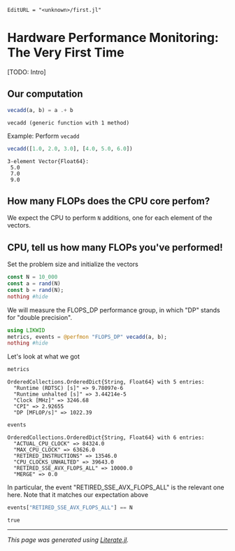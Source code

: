 ```@meta
EditURL = "<unknown>/first.jl"
```

# Hardware Performance Monitoring: The Very First Time

[TODO: Intro]

## Our computation

````julia
vecadd(a, b) = a .+ b
````

````
vecadd (generic function with 1 method)
````

Example: Perform `vecadd`

````julia
vecadd([1.0, 2.0, 3.0], [4.0, 5.0, 6.0])
````

````
3-element Vector{Float64}:
 5.0
 7.0
 9.0
````

## How many FLOPs does the CPU core perfom?
We expect the CPU to perform `N` additions, one for each element of the vectors.

## CPU, tell us how many FLOPs you've performed!
Set the problem size and initialize the vectors

````julia
const N = 10_000
const a = rand(N)
const b = rand(N);
nothing #hide
````

We will measure the FLOPS_DP performance group, in which "DP" stands for "double precision".

````julia
using LIKWID
metrics, events = @perfmon "FLOPS_DP" vecadd(a, b);
nothing #hide
````

Let's look at what we got

````julia
metrics
````

````
OrderedCollections.OrderedDict{String, Float64} with 5 entries:
  "Runtime (RDTSC) [s]" => 9.78097e-6
  "Runtime unhalted [s]" => 3.44214e-5
  "Clock [MHz]" => 3246.68
  "CPI" => 2.92655
  "DP [MFLOP/s]" => 1022.39
````

````julia
events
````

````
OrderedCollections.OrderedDict{String, Float64} with 6 entries:
  "ACTUAL_CPU_CLOCK" => 84324.0
  "MAX_CPU_CLOCK" => 63626.0
  "RETIRED_INSTRUCTIONS" => 13546.0
  "CPU_CLOCKS_UNHALTED" => 39643.0
  "RETIRED_SSE_AVX_FLOPS_ALL" => 10000.0
  "MERGE" => 0.0
````

In particular, the event "RETIRED_SSE_AVX_FLOPS_ALL" is the relevant one here. Note that it matches our expectation above

````julia
events["RETIRED_SSE_AVX_FLOPS_ALL"] == N
````

````
true
````

---

*This page was generated using [Literate.jl](https://github.com/fredrikekre/Literate.jl).*

